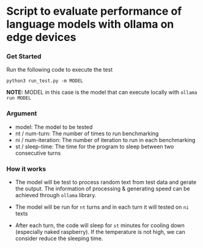 # Script to evaluate performance of language models with ollama on edge devices

### Get Started

Run the following code to execute the test

```
python3 run_test.py -m MODEL 
```

**NOTE:**  MODEL in this case is the model that can execute locally with ```ollama run MODEL```


### Argument

- model: The model to be tested
- nt / num-turn: The number of times to run benchmarking
- ni / num-iteration: The number of iteration to run in each benchmarking
- st / sleep-time: The time for the program to sleep between two consecutive turns



### How it works

- The model will be test to process random text from test data and gerate the output. The information of processing & generating speed can be achieved through `ollama` library.

- The model will be run for `nt` turns and in each turn it will tested on `ni` texts


- After each turn, the code will sleep for `st` minutes for cooling down (especially naked raspberry). If the temperature is not high, we can consider reduce the sleeping time.



